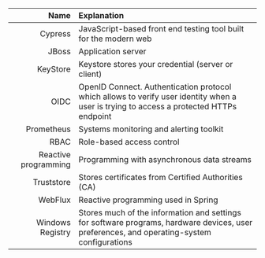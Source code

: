 | Name     |      Explanation           |
|----------:|:-------------             |
| Cypress | JavaScript-based front end testing tool built for the modern web |
| JBoss     |  Application server |
| KeyStore | Keystore stores your credential (server or client) |
| OIDC | OpenID Connect. Authentication protocol which allows to verify user identity when a user is trying to access a protected HTTPs endpoint |
| Prometheus | Systems monitoring and alerting toolkit |
| RBAC     |  Role-based access control |
| Reactive programming | Programming with asynchronous data streams |
| Truststore | Stores certificates from Certified Authorities (CA) |
| WebFlux | Reactive programming used in Spring |
| Windows Registry | Stores much of the information and settings for software programs, hardware devices, user preferences, and operating-system configurations |

